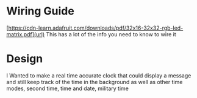 # Wiring Guide
[https://cdn-learn.adafruit.com/downloads/pdf/32x16-32x32-rgb-led-matrix.pdf](url)
This has a lot of the info you need to know to wire it
# Design
I Wanted to make a real time accurate clock that could display a message and still keep track of the time in the background
as well as other time modes, second time, time and date, military time
